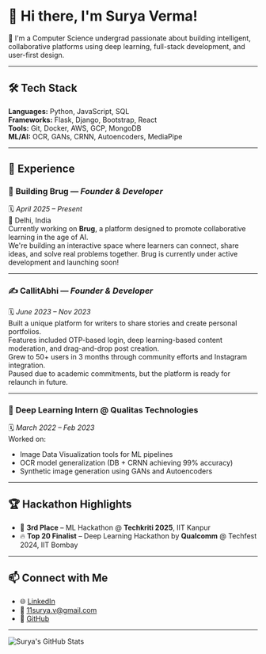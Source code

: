 # 👋 Hi there, I'm Surya Verma!

🚀 I'm a Computer Science undergrad passionate about building intelligent, collaborative platforms using deep learning, full-stack development, and user-first design.

---

## 🛠️ Tech Stack

**Languages:** Python, JavaScript, SQL  
**Frameworks:** Flask, Django, Bootstrap, React  
**Tools:** Git, Docker, AWS, GCP, MongoDB  
**ML/AI:** OCR, GANs, CRNN, Autoencoders, MediaPipe

---

## 💼 Experience

### 🔨 **Building Brug** — *Founder & Developer*  
🗓️ *April 2025 – Present*  
📍 Delhi, India  
Currently working on **Brug**, a platform designed to promote collaborative learning in the age of AI.  
We're building an interactive space where learners can connect, share ideas, and solve real problems together. Brug is currently under active development and launching soon!

---

### ✍️ **CallitAbhi** — *Founder & Developer*  
🗓️ *June 2023 – Nov 2023*  
Built a unique platform for writers to share stories and create personal portfolios.  
Features included OTP-based login, deep learning-based content moderation, and drag-and-drop post creation.  
Grew to 50+ users in 3 months through community efforts and Instagram integration.  
Paused due to academic commitments, but the platform  is ready for relaunch in future.

---

### 🤖 **Deep Learning Intern @ Qualitas Technologies**  
🗓️ *March 2022 – Feb 2023*  
Worked on:
- Image Data Visualization tools for ML pipelines
- OCR model generalization (DB + CRNN achieving 99% accuracy)
- Synthetic image generation using GANs and Autoencoders

---

## 🏆 Hackathon Highlights

- 🥉 **3rd Place** – ML Hackathon @ **Techkriti 2025**, IIT Kanpur  
- 🔥 **Top 20 Finalist** – Deep Learning Hackathon  by **Qualcomm** @ Techfest 2024, IIT Bombay  

---

## 📫 Connect with Me

- 🌐 [LinkedIn](https://linkedin.com/in/surya-verma)
- 📧 [11surya.v@gmail.com](mailto:11surya.v@gmail.com)
- 🧠 [GitHub](https://github.com/00surya)

---

![Surya's GitHub Stats](https://github-readme-stats.vercel.app/api?username=00surya&show_icons=true&theme=tokyonight)
